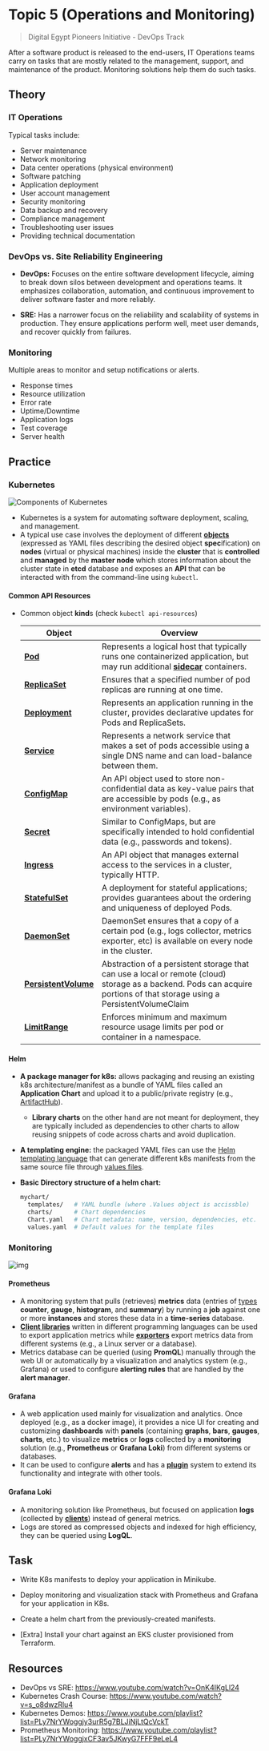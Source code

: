 # Topic 5 (Operations and Monitoring)

> Digital Egypt Pioneers Initiative - DevOps Track

After a software product is released to the end-users, IT Operations teams carry on tasks that are mostly related to the management, support, and maintenance of the product. Monitoring solutions help them do such tasks.

## Theory

### IT Operations

Typical tasks include:

- Server maintenance
- Network monitoring
- Data center operations (physical environment)
- Software patching
- Application deployment
- User account management
- Security monitoring
- Data backup and recovery
- Compliance management
- Troubleshooting user issues
- Providing technical documentation

### DevOps vs. Site Reliability Engineering

- **DevOps:** Focuses on the entire software development lifecycle, aiming to break down silos between development and operations teams. It emphasizes collaboration, automation, and continuous improvement to deliver software faster and more reliably.

- **SRE:** Has a narrower focus on the reliability and scalability of systems in production.  They ensure applications perform well, meet user demands, and recover quickly from failures.

### Monitoring

Multiple areas to monitor and setup notifications or alerts.

- Response times
- Resource utilization
- Error rate
- Uptime/Downtime
- Application logs
- Test coverage
- Server health

## Practice

### Kubernetes

![Components of Kubernetes](https://kubernetes.io/images/docs/components-of-kubernetes.svg)

- Kubernetes is a system for automating software deployment, scaling, and management.
- A typical use case involves the deployment of different **[objects](https://kubernetes.io/docs/concepts/overview/working-with-objects/kubernetes-objects/)** (expressed as YAML files describing the desired object **spec**ification) on **nodes** (virtual or physical machines) inside the **cluster** that is **controlled** and **managed** by the **master node** which stores information about the cluster state in **etcd** database and exposes an **API** that can be interacted with from the command-line using `kubectl`.

#### Common API Resources

- Common object **kind**s (check `kubectl api-resources`)

  | Object                                                       | Overview                                                     |
  | ------------------------------------------------------------ | ------------------------------------------------------------ |
  | [**Pod**](https://kubernetes.io/docs/concepts/workloads/pods/) | Represents a logical host that typically runs one containerized application, but may run additional **[sidecar](https://kubernetes.io/docs/concepts/workloads/pods/#workload-resources-for-managing-pods)** containers. |
  | [**ReplicaSet**](https://kubernetes.io/docs/concepts/workloads/controllers/replicaset/) | Ensures that a specified number of pod replicas are running at one time. |
  | [**Deployment**](https://kubernetes.io/docs/concepts/workloads/controllers/deployment/) | Represents an application running in the cluster, provides declarative updates for Pods and ReplicaSets. |
  | [**Service**](https://kubernetes.io/docs/concepts/services-networking/service/) | Represents a network service that makes a set of pods accessible using a single DNS name and can load-balance between them. |
  | [**ConfigMap**](https://kubernetes.io/docs/concepts/configuration/configmap/) | An API object used to store non-confidential  data as key-value pairs that are accessible by pods (e.g., as environment variables). |
  | [**Secret**](https://kubernetes.io/docs/concepts/configuration/secret/) | Similar to ConfigMaps, but are specifically intended to hold confidential data (e.g., passwords and tokens). |
  | [**Ingress**](https://kubernetes.io/docs/concepts/services-networking/ingress/) | An API object that manages external access to the services in a cluster, typically HTTP. |
  | **[StatefulSet](https://kubernetes.io/docs/concepts/workloads/controllers/statefulset/)** | A deployment for stateful applications; provides guarantees about the ordering and uniqueness of deployed Pods. |
  | **[DaemonSet](https://kubernetes.io/docs/concepts/workloads/controllers/daemonset/)** | DaemonSet ensures that a copy of a certain pod (e.g., logs collector, metrics exporter, etc) is available on every node in the cluster. |
  | **[PersistentVolume](https://kubernetes.io/docs/concepts/storage/persistent-volumes/)** | Abstraction of a persistent storage that can use a local or remote (cloud) storage as a backend. Pods can acquire portions of that storage using a PersistentVolumeClaim |
  | **[LimitRange](https://kubernetes.io/docs/concepts/policy/limit-range/)** | Enforces minimum and maximum resource usage limits per pod or container in a namespace. |

#### Helm

- **A package manager for k8s:** allows packaging and reusing an existing k8s architecture/manifest as a bundle of YAML files called an **Application Chart** and upload it to a public/private registry (e.g., [ArtifactHub](https://artifacthub.io/)).

  - **Library charts** on the other hand are not meant for deployment, they are typically included as dependencies to other charts to allow reusing snippets of code across charts and avoid duplication.

- **A templating engine:** the packaged YAML files can use the [Helm templating language](https://helm.sh/docs/chart_template_guide/) that can generate different k8s manifests from the same source file through [values files](https://helm.sh/docs/chart_template_guide/values_files/).  

- **Basic Directory structure of a helm chart:**

  ```bash
  mychart/
    templates/   # YAML bundle (where .Values object is accissble)
    charts/      # Chart dependencies
    Chart.yaml   # Chart metadata: name, version, dependencies, etc.
    values.yaml  # Default values for the template files
  ```

### Monitoring

![img](https://prometheus.io/assets/architecture.png)

#### Prometheus

- A monitoring system that pulls (retrieves) **metrics** data (entries of [types](https://prometheus.io/docs/concepts/metric_types/) **counter**, **gauge**, **histogram**, and **summary**) by running a **job** against one or more **instances** and stores these data in a **time-series** database.
- **[Client libraries](https://prometheus.io/docs/instrumenting/clientlibs/)** written in different programming languages can be used to export application metrics while [**exporters**](https://prometheus.io/docs/instrumenting/exporters/) export metrics data from different systems (e.g., a Linux server or a database).
- Metrics database can be queried (using **PromQL**) manually through the web UI or automatically by a visualization and analytics system (e.g., Grafana) or used to configure **alerting rules** that are handled by the **alert manager**.

#### Grafana

- A web application used mainly for visualization and analytics. Once deployed (e.g., as a docker image), it provides a nice UI for creating and customizing **dashboards** with **panels** (containing **graphs**, **bars**, **gauges**, **charts**, etc.) to visualize **metrics** or **logs** collected by a **monitoring** solution (e.g., **Prometheus** or **Grafana Loki**) from different systems or databases.
- It can be used to configure **alerts** and has a **[plugin](https://grafana.com/grafana/plugins/)** system to extend its functionality and integrate with other tools.

#### Grafana Loki

- A monitoring solution like Prometheus, but focused on application **logs** (collected by **[clients](https://grafana.com/docs/loki/latest/clients/)**) instead of general metrics.
- Logs are stored as compressed objects and indexed for high efficiency, they can be queried using **LogQL**.

## Task

- Write K8s manifests to deploy your application in Minikube.

- Deploy monitoring and visualization stack with Prometheus and Grafana for your application in K8s.
- Create a helm chart from the previously-created manifests.
- [Extra] Install your chart against an EKS cluster provisioned from Terraform.

## Resources

- DevOps vs SRE: <https://www.youtube.com/watch?v=OnK4IKgLl24>
- Kubernetes Crash Course: <https://www.youtube.com/watch?v=s_o8dwzRlu4>
- Kubernetes Demos: <https://www.youtube.com/playlist?list=PLy7NrYWoggjy3urR5g7BLJiNjLtQcVckT>
- Prometheus Monitoring: <https://www.youtube.com/playlist?list=PLy7NrYWoggjxCF3av5JKwyG7FFF9eLeL4>
